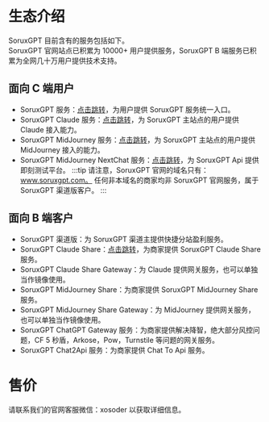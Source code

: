 # 生态介绍

SoruxGPT 目前含有的服务包括如下。  
SoruxGPT 官网站点已积累为 10000+ 用户提供服务，SoruxGPT B 端服务已积累为全网几十万用户提供技术支持。

## 面向 C 端用户
  - SoruxGPT 服务：[点击跳转](https://www.soruxgpt.com)，为用户提供 SoruxGPT 服务统一入口。
  - SoruxGPT Claude 服务：[点击跳转](https://claude-demo.soruxgpt.com)，为 SoruxGPT 主站点的用户提供 Claude 接入能力。
  - SoruxGPT MidJourney 服务：[点击跳转](https://midjourney-demo.soruxgpt.com)，为 SoruxGPT 主站点的用户提供 MidJourney 接入的能力。
  - SoruxGPT MidJourney NextChat 服务：[点击跳转](https://picture.soruxgpt.com)，为 SoruxGPT Api 提供即刻测试平台。
:::tip
  请注意，SoruxGPT 官网的域名只有：www.soruxgpt.com。
  任何非本域名的商家均非 SoruxGPT 官网服务，属于 SoruxGPT 渠道版客户。
:::

## 面向 B 端客户
  - SoruxGPT 渠道版：为 SoruxGPT 渠道主提供快捷分站盈利服务。
  - SoruxGPT Claude Share：[点击跳转](https://github.com/SoruxGPT/soruxgpt-claude-share-deploy)，为商家提供 SoruxGPT Claude Share 服务。
  - SoruxGPT Claude Share Gateway：为 Claude 提供网关服务，也可以单独当作镜像使用。
  - SoruxGPT MidJourney Share：为商家提供 SoruxGPT MidJourney Share 服务。
  - SoruxGPT MidJourney Share Gateway：为 MidJourney 提供网关服务，也可以单独当作镜像使用。
  - SoruxGPT ChatGPT Gateway 服务：为商家提供解决降智，绝大部分风控问题，CF 5 秒盾，Arkose，Pow，Turnstile 等问题的网关服务。
  - SoruxGPT Chat2Api 服务：为商家提供 Chat To Api 服务。

# 售价

  请联系我们的官网客服微信：xosoder 以获取详细信息。